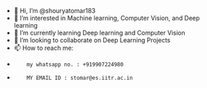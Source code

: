 - 👋 Hi, I’m @shouryatomar183
- 👀 I’m interested in Machine learning, Computer Vision, and Deep learning
- 🌱 I’m currently learning Deep learning and Computer Vision
- 💞️ I’m looking to collaborate on Deep Learning Projects
- 📫 How to reach me:
-         my whatsapp no. : +919907224980
-         MY EMAIL ID : stomar@es.iitr.ac.in

<!---
shouryatomar183/shouryatomar183 is a ✨ special ✨ repository because its `README.md` (this file) appears on your GitHub profile.
You can click the Preview link to take a look at your changes.
--->
